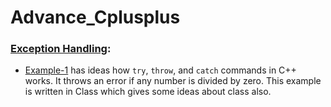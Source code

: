 # Advance_Cplusplus
### [Exception Handling](Exception-Handling):
+ [Example-1](Exception-Handling/Example-1) has ideas how `try`, `throw`, and `catch` commands in C++ works. It throws an error if any number is divided by zero. This example is written in Class which gives some ideas about class also.  

